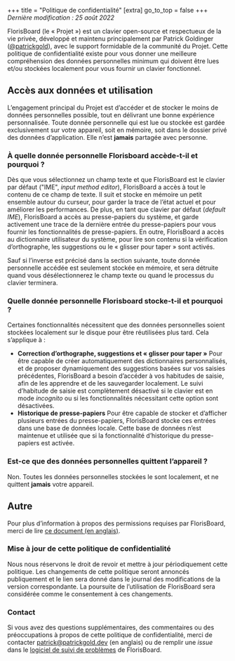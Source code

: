 +++
title = "Politique de confidentialité"
[extra]
go_to_top = false
+++
_Dernière modification : 25 août 2022_

FlorisBoard (le « Projet ») est un clavier open-source et respectueux de la vie privée, développé et maintenu principalement par Patrick Goldinger ([@patrickgold](https://github.com/patrickgold)), avec le support formidable de la communité du Projet.
Cette politique de confidentialité existe pour vous donner une meilleure compréhension des données personnelles minimum qui doivent être lues et/ou stockées localement pour vous fournir un clavier fonctionnel.

## Accès aux données et utilisation

L’engagement principal du Projet est d’accéder et de stocker le moins de données personnelles possible, tout en délivrant une bonne expérience personnalisée.
Toute donnée personnelle qui est lue ou stockée est gardée exclusivement sur votre appareil, soit en mémoire, soit dans le dossier privé des données d’application. Elle n’est **jamais** partagée avec personne.

### À quelle donnée personnelle Florisboard accède-t-il et pourquoi ?

Dès que vous sélectionnez un champ texte et que FlorisBoard est le clavier par défaut ("IME", _input method editor_), FlorisBoard a accès à tout le contenu de ce champ de texte.
Il suit et stocke en mémoire un petit ensemble autour du curseur, pour garder la trace de l’état actuel et pour améliorer les performances.
De plus, en tant que clavier par défaut (_default IME_), FlorisBoard a accès au presse-papiers du système, et garde activement une trace de la dernière entrée du presse-papiers pour vous fournir les fonctionnalités de presse-papiers.
En outre, FlorisBoard a accès au dictionnaire utilisateur du système, pour lire son contenu si la vérification d’orthographe, les suggestions ou le « glisser pour taper » sont activés.

Sauf si l’inverse est précisé dans la section suivante, toute donnée personnelle accédée est seulement stockée en mémoire, et sera détruite quand vous désélectionnerez le champ texte ou quand le processus du clavier terminera.

### Quelle donnée personnelle Florisboard stocke-t-il et pourquoi ?

Certaines fonctionnalités nécessitent que des données personnelles soient stockées localement sur le disque pour être réutilisées plus tard.
Cela s’applique à :

- **Correction d’orthographe, suggestions et « glisser pour taper »**
  Pour être capable de créer automatiquement des dictionnaires personnalisés, et de proposer dynamiquement des suggestions basées sur vos saisies précédentes, FlorisBoard a besoin d’accéder à vos habitudes de saisie, afin de les apprendre et de les sauvegarder localement.
  Le suivi d’habitude de saisie est complètement désactivé si le clavier est en mode _incognito_ ou si les fonctionnalités nécessitant cette option sont désactivées.
- **Historique de presse-papiers**
  Pour être capable de stocker et d’afficher plusieurs entrées du presse-papiers, FlorisBoard stocke ces entrées dans une base de données locale.
  Cette base de données n’est maintenue et utilisée que si la fonctionnalité d’historique du presse-papiers est activée.

### Est-ce que des données personnelles quittent l’appareil ?

Non. Toutes les données personnelles stockées le sont localement, et ne quittent **jamais** votre appareil.

## Autre

Pour plus d’information à propos des permissions requises par FlorisBoard, merci de lire [ce document (en anglais)](https://github.com/florisboard/florisboard/wiki/List-of-permissions-FlorisBoard-requests).

### Mise à jour de cette politique de confidentialité

Nous nous réservons le droit de revoir et mettre à jour périodiquement cette politique.
Les changements de cette politique seront annoncés publiquement et le lien sera donné dans le journal des modifications de la version correspondante.
La poursuite de l’utilisation de FlorisBoard sera considérée comme le consentement à ces changements.

### Contact

Si vous avez des questions supplémentaires, des commentaires ou des préoccupations à propos de cette politique de confidentialité, merci de contacter [patrick@patrickgold.dev](mailto:patrick@patrickgold.dev) (en anglais) ou de remplir une _issue_ dans le [logiciel de suivi de problèmes](https://github.com/florisboard/florisboard/issues) de FlorisBoard.

